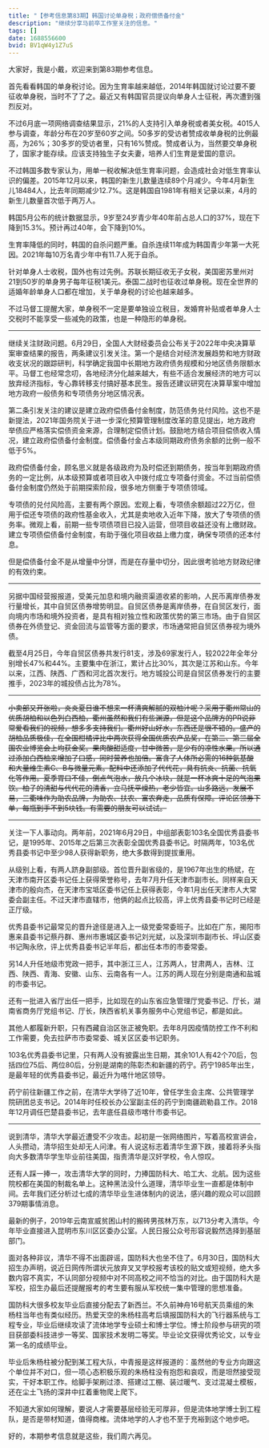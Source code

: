 ```yaml
---
title: "【参考信息第83期】韩国讨论单身税；政府偿债备付金"
description: "继续分享马前卒工作室关注的信息。"
tags: []
date: 1688556600
bvid: BV1qW4y1Z7uS
---
```

大家好，我是小戴，欢迎来到第83期参考信息。

首先看看韩国的单身税讨论。因为生育率越来越低，2014年韩国就讨论过要不要征收单身税，当时不了了之。最近又有韩国官员提议向单身人士征税，再次遭到强烈反对。

不过6月底一项网络调查结果显示，21%的人支持引入单身税或者美女税。4015人参与调查，年龄分布在20岁至60岁之间。50多岁的受访者赞成收单身税的比例最高，为26%；30多岁的受访者里，只有16%赞成。赞成者认为，当然要交单身税了，国家才能存续。应该支持独生子女夫妻，培养人们生育是爱国的意识。

不过韩国多数专家认为，用单一税收解决低生育率问题，会造成社会对低生育率认识的偏差。2015年12月以来，韩国的新生儿数量连续89个月减少。今年4月新生儿18484人，比去年同期减少12.7%。这是韩国自1981年有相关记录以来，4月的新生儿数量首次低于两万人。

韩国5月公布的统计数据显示，9岁至24岁青少年40年前占总人口的37%，现在下降到15.3%。预计再过40年，会下降到10%。

生育率降低的同时，韩国的自杀问题严重。自杀连续11年成为韩国青少年第一大死因。2021年每10万名青少年中有11.7人死于自杀。

针对单身人士收税，国外也有过先例。苏联长期征收无子女税，美国密苏里州对21到50岁的单身男子每年征税1美元。泰国二战时也征收过单身税。现在全世界的适婚年龄单身人口都在增加，关于单身税的讨论也越来越多。

不过马督工提醒大家，单身税不一定是要单独设立税目，发婚育补贴或者单身人士交税时不能享受一些减免的政策，也是一种隐形的单身税。

---

继续关注财政问题。6月29日，全国人大财经委员会公布关于2022年中央决算草案审查结果的报告，两条建议引发关注。第一个是结合对经济发展趋势和地方财政收支状况的跟踪研判，科学确定我国中长期地方政府债务规模和分地区债务限额水平。马督工也经常念叨，各地经济分化越来越大，有些不适合发展经济的地方可以放弃经济指标，专心靠转移支付搞好基本民生。报告还建议研究在决算草案中增加地方政府一般债务和专项债务分地区情况表。

第二条引发关注的建议是建立政府偿债备付金制度，防范债务兑付风险。这也不是新提法，2021年国务院关于进一步深化预算管理制度改革的意见提出，地方政府举债应严格落实偿债资金来源，合理制定偿债计划。鼓励地方结合项目偿债收入情况，建立政府偿债备付金制度。偿债备付金占本级同期政府债务余额的比例一般不低于5%。

政府偿债备付金，顾名思义就是各级政府为及时偿还到期债务，按当年到期政府债务的一定比例，从本级预算或者项目收入中拨付成立专项备付资金。不过当前偿债备付金制度仍然处于前期探索阶段，很多地方侧重于专项债领域。

专项债的兑付风险高，主要有两个原因。宏观上看，专项债余额超过22万亿，但用于偿还专项债的政府性基金收入，尤其是卖地收入近年下降，放大了专项债的债务率。微观上看，前期一些专项债项目已投入运营，但项目收益还没有上缴财政。建立专项债偿债备付金制度，有助于强化项目收益上缴力度，确保专项债的还本付息。

但是偿债备付金不是从增量中分饼，而是在存量中切分，因此很考验地方财政纪律的有效约束。

---

另据中国经营报报道，受美元加息和境内融资渠道收紧的影响，人民币离岸债券发行量增长，其中自贸区债券增势明显。自贸区债券是离岸债券，在自贸区发行，面向境内市场和境外投资者，是具有相对独立性和政策优势的第三市场。由于自贸区债券在外债登记、资金回流与监管等方面的要求，市场通常把自贸区债券视为境外债。

截至4月25日，今年自贸区债券共发行81支，涉及69家发行人，较2022年全年分别增长47%和44%。主要集中在浙江，累计占比30%，其次是江苏和山东。今年以来，江西、陕西、广西和河北首次发行。地方城投公司是自贸区债券发行的主要推手，2023年的城投债占比为78%。

---

<strike>小卖部又开张啦，炎炎夏日谁不想来一杯清爽解腻的双柚汁呢？采用于衢州常山的优质胡柚和以色列白西柚，衢州虽然和我们有些渊源，但是这个品牌方的PR说非常爱看我们的视频，想多多支持我们。衢州好山好水，东西还是很不错的。盛产的胡柚品质极佳，在全国柑橘评比中两次获得全国优质农产品奖，在第二、第三届全国农业博览会上均获金奖。果肉酸甜适度，甘中微苦，是少有的凉性水果。所以通过添加白西柚来增加了口感，同时营养也加倍。富含了人体所必需的16种氨基酸和大量维生素C、B与微量元素。配料中还添加了代代花，具有抗炎、抗菌、抗氧化等作用。夏季胃口不佳，倒点气泡水，放几个冰块，就是一杯冰爽十足的气泡果饮。柚子的清甜与代代花的清香，立马抚平燥热，老少皆宜。山多路远，发展不易，三衢味作为助农品牌，为助农、扶农、富农奔走，品质有保障。评论区领券下单，每瓶到手不到5块钱。有需要的朋友可以试试。</strike>

---

关注一下人事动向。两年前，2021年6月29日，中组部表彰103名全国优秀县委书记，是1995年、2015年之后第三次表彰全国优秀县委书记。时隔两年，103名优秀县委书记中至少98人获得新职务，绝大多数得到提拔重用。

从级别上看，有两人跻身副部级。首位晋升副省级的，是1967年出生的杨斌，在天津市南开区委书记任上获得荣誉称号，去年7月升任天津市副市长。同样来自天津市的殷向杰，在天津市宝坻区委书记任上获得表彰，今年1月出任天津市人大常委会副主任。不过天津市直辖市，他俩的起点比较高，评上优秀县委书记时已经是正厅级。

优秀县委书记最常见的晋升途径是进入上一级党委常委班子。比如在广东，揭阳市惠来县委书记蔡丹群、惠州市惠城区委书记刘光斌，以及深圳市副市长、坪山区委书记陶永欣，评上优秀县委书记半年后，都出任本市的市委常委。

另14人升任地级市党政一把手，其中浙江三人，江苏两人，甘肃两人，吉林、江西、陕西、青海、安徽、山东、云南各有一人。江苏的两人现在分别是南通和盐城的市委书记。

还有一批进入省厅出任一把手，比如现在的山东省应急管理厅党委书记、厅长，湖南省商务厅党组书记、厅长，陕西省机关事务服务中心党组书记，都是如此。

其他人都履新升职，只有西藏自治区张正被免职。去年8月因疫情防控工作不利和工作需要，免去拉萨市市委常委、城关区区委书记职务。

103名优秀县委书记里，只有两人没有披露出生日期，其余101人有42个70后，包括四位75后、两位80后，分别是湖南的陈彰杰和新疆的药宁。药宁1985年出生，是最年轻的优秀县委书记，最近升为喀什地区领导。

药宁前往新疆工作之前，在清华大学待了近10年，曾任学生会主席、公共管理学院研团总支书记。2014年时任校长办公室副主任的药宁到南疆疏勒县工作。2018年12月调任巴楚县委书记，去年底任县级市喀什市委书记。

---

说到清华，清华大学最近遭受不少攻击。起初是一张网络图片，写着高校宣讲会，人头攒动，清华招生处却无人问津。有人说这标志着清华生源下跌，接着将矛头指向大多数清华学生毕业前往美国，指责清华是汉奸学校，令人惊叹。

还有人踩一捧一，攻击清华大学的同时，力捧国防科大、哈工大、北航。因为这些院校都在美国的制裁名单上。这种黑法没什么道理，清华毕业生一直都是体制中间。去年我们还分析过七成的清华毕业生进体制内的说法，感兴趣的观众可以回顾379期事情消息。

最新的例子，2019年云南宣威贫困山村的搬砖男孩林万东，以713分考入清华。今年毕业直接进入昆明市东川区区委办公室。人民日报公众号形容说毅然选择到基层部门。

面对各种非议，清华不得不出面辟谣，国防科大也坐不住了。6月30日，国防科大招生办声明，说近日网传所谓状元放弃叉叉学校报考该校的贴文或短视频，绝大多数内容不真实，不认同部分视频中对不同高校之间不恰当的对比。由于国防科大是军校，招生办最后还提醒报考的考生要有服从军校统一集中管理的思想准备。

国防科大很多校友毕业后直接分配去了新西兰。不久前神舟16号航天员乘组的朱杨柱当年也有类似经历。热爱天空的朱杨柱高考后填报国防科大的飞行器系统与工程专业，毕业后继续攻读了流体地学专业硕士和博士学位。博士阶段参与研究的项目获部委科技进步一等奖、国家技术发明二等奖。毕业论文获得优秀论文，以专业第一名的成绩毕业。

毕业后朱杨柱被分配到某工程大队，中青报是这样报道的：虽然他的专业方向跟这个单位并不对口，但一项心态积极乐观的朱杨柱没有抱怨和哀叹，而是坦然接受现实，干好本职工作。给脚手架刷过漆、搭建过工棚、装过暖气、支过混凝土模板，还在尘土飞扬的深井中扛着重物爬上爬下。

不知道大家如何理解，要说人才需要基层经验无可厚非，但是流体地学博士到工程队，是否是带材知道，值得商榷。流体地学的人才也不至于充裕到这个地步吧。

好的，本期参考信息就是这些，我们周六再见。

